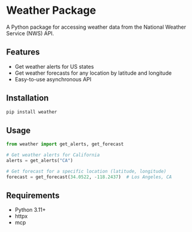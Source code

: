 # Weather Package

A Python package for accessing weather data from the National Weather Service (NWS) API.

## Features

- Get weather alerts for US states
- Get weather forecasts for any location by latitude and longitude
- Easy-to-use asynchronous API

## Installation

```bash
pip install weather
```

## Usage

```python
from weather import get_alerts, get_forecast

# Get weather alerts for California
alerts = get_alerts("CA")

# Get forecast for a specific location (latitude, longitude)
forecast = get_forecast(34.0522, -118.2437)  # Los Angeles, CA
```

## Requirements

- Python 3.11+
- httpx
- mcp
